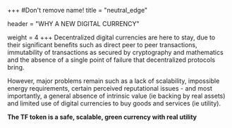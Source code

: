 +++
#Don't remove name!
title = "neutral_edge"

header = "WHY A NEW DIGITAL CURRENCY"

weight = 4
+++
Decentralized digital currencies are here to stay, due to their significant benefits such as direct peer to peer transactions, immutability of transactions as secured by cryptography and mathematics and the absence of a single point of failure that decentralized protocols bring.

However, major problems remain such as a lack of scalability, impossible energy requirements, certain perceived reputational issues - and most importantly, a general absence of intrinsic value (ie backing by real assets) and limited use of digital currencies to buy goods and services (ie utility).

<space>

<space>


**The TF token is a safe, scalable, green currency with real utility**
